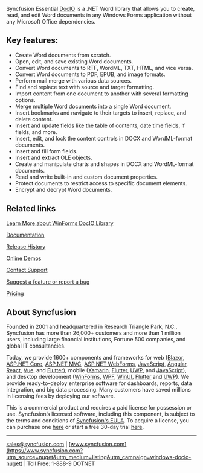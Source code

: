Syncfusion Essential [DocIO](https://www.syncfusion.com/word-framework/net?utm_source=nuget&utm_medium=listing&utm_campaign=windows-docio-nuget) is a .NET Word library that allows you to create, read, and edit Word documents in any Windows Forms application without any Microsoft Office dependencies.

## Key features:
* Create Word documents from scratch.
* Open, edit, and save existing Word documents.
* Convert Word documents to RTF, WordML, TXT, HTML, and vice versa.
* Convert Word documents to PDF, EPUB, and image formats.
* Perform mail merge with various data sources.
* Find and replace text with source and target formatting.
* Import content from one document to another with several formatting options.
* Merge multiple Word documents into a single Word document.
* Insert bookmarks and navigate to their targets to insert, replace, and delete content.
* Insert and update fields like the table of contents, date time fields, if fields, and more.
* Insert, edit, and lock the content controls in DOCX and WordML-format documents.
* Insert and fill form fields.
* Insert and extract OLE objects.
* Create and manipulate charts and shapes in DOCX and WordML-format documents.
* Read and write built-in and custom document properties.
* Protect documents to restrict access to specific document elements.
* Encrypt and decrypt Word documents.

## Related links
[Learn More about WinForms DocIO Library](https://www.syncfusion.com/word-framework/net?utm_source=nuget&utm_medium=listing&utm_campaign=windows-docio-nuget)

[Documentation](https://help.syncfusion.com/file-formats/docio/getting-started?utm_source=nuget&utm_medium=listing&utm_campaign=windows-docio-nuget)

[Release History](https://help.syncfusion.com/windowsforms/release-notes/v19.4.0.56?utm_source=nuget&utm_medium=listing&utm_campaign=windows-docio-nuget)

[Online Demos](https://github.com/syncfusion/winforms-demos/?utm_source=nuget&utm_medium=listing&utm_campaign=windows-docio-nuget)

[Contact Support](https://www.syncfusion.com/support/directtrac/incidents/newincident/?utm_source=nuget&utm_medium=listing&utm_campaign=windows-docio-nuget)

[Suggest a feature or report a bug](https://www.syncfusion.com/feedback/winforms?utm_source=nuget&utm_medium=listing&utm_campaign=windows-docio-nuget)

[Pricing](https://www.syncfusion.com/sales/products/windowsforms?utm_source=nuget&utm_medium=listing&utm_campaign=windows-docio-nuget)

## About Syncfusion
Founded in 2001 and headquartered in Research Triangle Park, N.C., Syncfusion has more than 26,000+ customers and more than 1 million users, including large financial institutions, Fortune 500 companies, and global IT consultancies.

Today, we provide 1600+ components and frameworks for web ([Blazor](https://www.syncfusion.com/blazor-components?utm_source=nuget&utm_medium=listing&utm_campaign=windows-docio-nuget), [ASP.NET Core](https://www.syncfusion.com/aspnet-core-ui-controls?utm_source=nuget&utm_medium=listing&utm_campaign=windows-docio-nuget), [ASP.NET MVC](https://www.syncfusion.com/aspnet-mvc-ui-controls?utm_source=nuget&utm_medium=listing&utm_campaign=windows-docio-nuget), [ASP.NET WebForms](https://www.syncfusion.com/jquery/aspnet-webforms-ui-controls?utm_source=nuget&utm_medium=listing&utm_campaign=windows-docio-nuget), [JavaScript](https://www.syncfusion.com/javascript-ui-controls?utm_source=nuget&utm_medium=listing&utm_campaign=windows-docio-nuget), [Angular](https://www.syncfusion.com/angular-ui-components?utm_source=nuget&utm_medium=listing&utm_campaign=windows-docio-nuget), [React](https://www.syncfusion.com/react-ui-components?utm_source=nuget&utm_medium=listing&utm_campaign=windows-docio-nuget), [Vue](https://www.syncfusion.com/vue-ui-components?utm_source=nuget&utm_medium=listing&utm_campaign=windows-docio-nuget), and [Flutter](https://www.syncfusion.com/flutter-widgets?utm_source=nuget&utm_medium=listing&utm_campaign=windows-docio-nuget)), mobile ([Xamarin](https://www.syncfusion.com/xamarin-ui-controls?utm_source=nuget&utm_medium=listing&utm_campaign=windows-docio-nuget), [Flutter](https://www.syncfusion.com/flutter-widgets?utm_source=nuget&utm_medium=listing&utm_campaign=windows-docio-nuget), [UWP](https://www.syncfusion.com/uwp-ui-controls?utm_source=nuget&utm_medium=listing&utm_campaign=windows-docio-nuget), and [JavaScript](https://www.syncfusion.com/javascript-ui-controls?utm_source=nuget&utm_medium=listing&utm_campaign=windows-docio-nuget)), and desktop development ([WinForms](https://www.syncfusion.com/winforms-ui-controls?utm_source=nuget&utm_medium=listing&utm_campaign=windows-docio-nuget), [WPF](https://www.syncfusion.com/wpf-ui-controls?utm_source=nuget&utm_medium=listing&utm_campaign=windows-docio-nuget), [WinUI](https://www.syncfusion.com/winui-controls?utm_source=nuget&utm_medium=listing&utm_campaign=windows-docio-nuget), [Flutter](https://www.syncfusion.com/flutter-widgets?utm_source=nuget&utm_medium=listing&utm_campaign=windows-docio-nuget) and [UWP](https://www.syncfusion.com/uwp-ui-controls?utm_source=nuget&utm_medium=listing&utm_campaign=windows-docio-nuget)). We provide ready-to-deploy enterprise software for dashboards, reports, data integration, and big data processing. Many customers have saved millions in licensing fees by deploying our software.


This is a commercial product and requires a paid license for possession or use. Syncfusion’s licensed software, including this component, is subject to the terms and conditions of [Syncfusion's EULA](https://www.syncfusion.com/eula/es/?utm_source=nuget&utm_medium=listing&utm_campaign=windows-docio-nuget). To acquire a license, you can purchase one [here]( https://www.syncfusion.com/sales/products/windowsforms?utm_source=nuget&utm_medium=listing&utm_campaign=windows-docio-nuget) or start a free 30-day trial [here](https://www.syncfusion.com/account/manage-trials/start-trials?utm_source=nuget&utm_medium=listing&utm_campaign=windows-docio-nuget).

___

[sales@syncfusion.com](mailto:sales@syncfusion.com?Subject=Syncfusion%20Notifications%20WinUI-%20NuGet) | [www.syncfusion.com](https://www.syncfusion.com?utm_source=nuget&utm_medium=listing&utm_campaign=windows-docio-nuget) | Toll Free: 1-888-9 DOTNET


